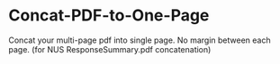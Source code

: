 # Concat-PDF-to-One-Page
Concat your multi-page pdf into single page. No margin between each page. (for NUS ResponseSummary.pdf concatenation)
